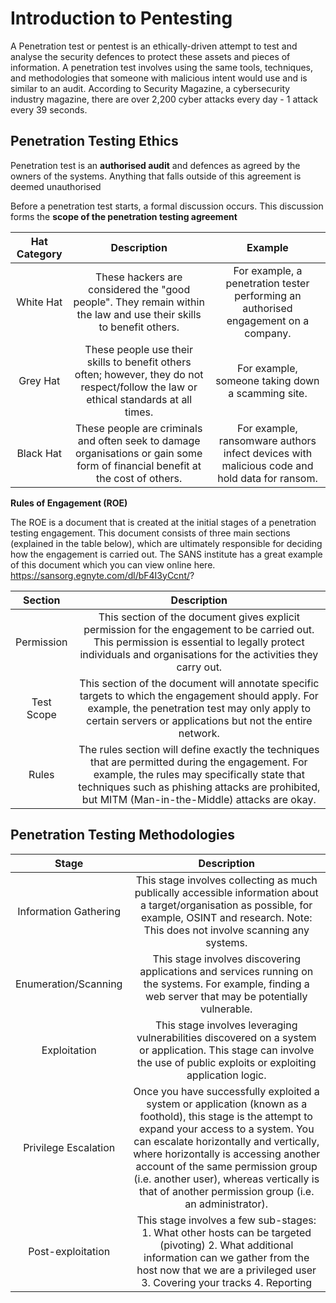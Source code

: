 # Introduction to Pentesting 

A Penetration test or pentest is an ethically-driven attempt to test and analyse the security defences to protect these assets and pieces of information. A penetration test involves using the same tools, techniques, and methodologies that someone with malicious intent would use and is similar to an audit.
According to Security Magazine, a cybersecurity industry magazine, there are over 2,200 cyber attacks every day - 1 attack every 39 seconds.


## Penetration Testing Ethics 

Penetration test is an **authorised audit** and defences as agreed by the owners of the systems. 
Anything that falls outside of this agreement is deemed unauthorised

Before a penetration test starts, a formal discussion occurs.
This discussion forms the **scope of the penetration testing agreement**

| Hat Category |                                                              Description                                                              |                                            Example                                           |
|:------------:|:-------------------------------------------------------------------------------------------------------------------------------------:|:--------------------------------------------------------------------------------------------:|
|   White Hat  |           These hackers are considered the "good people". They remain within the law and use their skills to benefit others.          |      For example, a penetration tester performing an authorised engagement on a company.     |
|   Grey Hat   | These people use their skills to benefit others often; however, they do not respect/follow the law or ethical standards at all times. |                       For example, someone taking down a scamming site.                      |
|   Black Hat  |   These people  are criminals and often seek to damage organisations or gain some form of financial benefit at the cost of others.    | For example, ransomware authors infect devices with malicious code and hold data for ransom. |


**Rules of Engagement (ROE)**

The ROE is a document that is created at the initial stages of a penetration testing engagement. This document consists of three main sections (explained in the table below), which are ultimately responsible for deciding how the engagement is carried out. The SANS institute has a great example of this document which you can view online here. 
https://sansorg.egnyte.com/dl/bF4I3yCcnt/?

|   Section  |                                                                                                                      Description                                                                                                                     |
|:----------:|:----------------------------------------------------------------------------------------------------------------------------------------------------------------------------------------------------------------------------------------------------:|
| Permission |                     This section of the document gives explicit permission for the engagement to be carried out. This permission is essential to legally protect individuals and organisations for the activities they carry out.                    |
| Test Scope |                   This section of the document will annotate specific targets to which the engagement should apply. For example, the penetration test may only apply to certain servers or applications but not the entire network.                  |
|    Rules   | The rules section will define exactly the techniques that are permitted during the engagement. For example, the rules may specifically state that techniques such as phishing attacks are prohibited, but MITM (Man-in-the-Middle) attacks are okay. |

## Penetration Testing Methodologies 


|         Stage         |                                                                                                                                                                                    Description                                                                                                                                                                                   |
|:---------------------:|:--------------------------------------------------------------------------------------------------------------------------------------------------------------------------------------------------------------------------------------------------------------------------------------------------------------------------------------------------------------------------------:|
| Information Gathering |                                                                                       This stage involves collecting as much publically accessible information about a target/organisation as possible, for example, OSINT and research.  Note: This does not involve scanning any systems.                                                                                      |
|  Enumeration/Scanning |                                                                                                              This stage involves discovering applications and services running on the systems. For example, finding a web server that may be potentially vulnerable.                                                                                                             |
|      Exploitation     |                                                                                                     This stage involves leveraging vulnerabilities discovered on a system or application. This stage can involve the use of public exploits or exploiting application logic.                                                                                                     |
|  Privilege Escalation | Once you have successfully exploited a system or application (known as a foothold), this stage is the attempt to expand your access to a system. You can escalate horizontally and vertically, where horizontally is accessing another account of the same permission group (i.e. another user), whereas vertically is that of another permission group (i.e. an administrator). |
|   Post-exploitation   |                                                                             This stage involves a few sub-stages:  1. What other hosts can be targeted (pivoting) 2. What additional information can we gather from the host now that we are a privileged user 3.  Covering your tracks 4. Reporting                                                                             |



